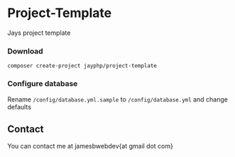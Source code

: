 # Project-Template

Jays project template

### Download

    composer create-project jayphp/project-template

### Configure database

Rename `/config/database.yml.sample` to `/config/database.yml` and change defaults

## Contact

You can contact me at jamesbwebdev{at gmail dot com}

